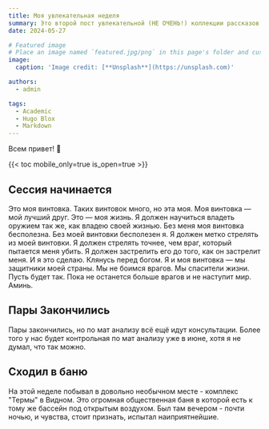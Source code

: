 ```yaml
---
title: Моя увлекательная неделя
summary: Это второй пост увлекательной (НЕ ОЧЕНЬ!) коллекции рассказов о моей повседневной жизни!
date: 2024-05-27

# Featured image
# Place an image named `featured.jpg/png` in this page's folder and customize its options here.
image:
  caption: 'Image credit: [**Unsplash**](https://unsplash.com)'

authors:
  - admin

tags:
  - Academic
  - Hugo Blox
  - Markdown
---
```


Всем привет! 👋

{{< toc mobile_only=true is_open=true >}}

## Сессия начинается

Это моя винтовка. Таких винтовок много, но эта моя. Моя винтовка — мой лучший друг. Это — моя жизнь. Я должен научиться владеть оружием так же, как владею своей жизнью. Без меня моя винтовка бесполезна. Без моей винтовки бесполезен я. Я должен метко стрелять из моей винтовки. Я должен стрелять точнее, чем враг, который пытается меня убить. Я должен застрелить его до того, как он застрелит меня. И я это сделаю. Клянусь перед богом. Я и моя винтовка — мы защитники моей страны. Мы не боимся врагов. Мы спасители жизни. Пусть будет так. Пока не останется больше врагов и не наступит мир. Аминь.

## Пары Закончились

Пары закончились, но по мат анализу всё ещё идут консультации. Более того у нас будет контрольная по мат анализу уже в июне, хотя я не думал, что так можно.

## Сходил в баню

На этой неделе побывал в довольно необычном месте - комплекс "Термы" в Видном. Это огромная общественная баня в которой есть к тому же бассейн под открытым воздухом. Был там вечером - почти ночью, и чувства, стоит признать, испытал наиприятнейшие.


